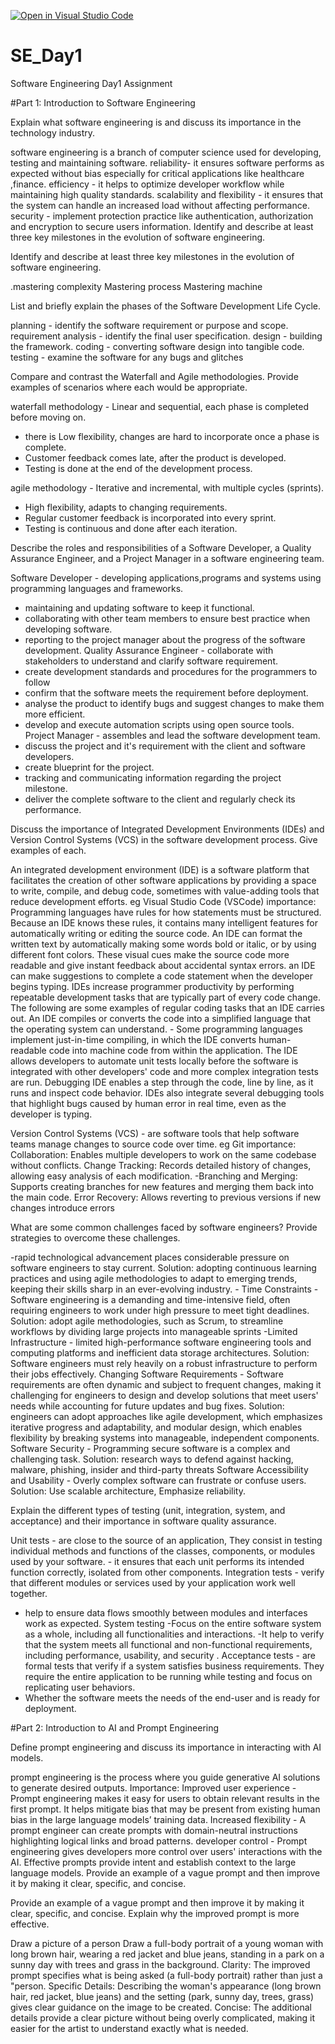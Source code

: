 [![Open in Visual Studio Code](https://classroom.github.com/assets/open-in-vscode-2e0aaae1b6195c2367325f4f02e2d04e9abb55f0b24a779b69b11b9e10269abc.svg)](https://classroom.github.com/online_ide?assignment_repo_id=18414116&assignment_repo_type=AssignmentRepo)
# SE_Day1
Software Engineering Day1 Assignment

#Part 1: Introduction to Software Engineering

Explain what software engineering is and discuss its importance in the technology industry.

software engineering is a branch of computer science used for developing, testing and maintaining software.
reliability- it ensures software performs as expected without bias especially for critical applications like healthcare ,finance. 
efficiency - it helps to optimize developer workflow while maintaining high quality standards.
 scalability and flexibility - it ensures that the system can handle an increased load without affecting performance.
 security - implement protection practice like authentication, authorization and encryption to secure users information. Identify and describe at least three key milestones in the evolution of software engineering.

Identify and describe at least three key milestones in the evolution of software engineering.

.mastering complexity
Mastering process
Mastering machine

List and briefly explain the phases of the Software Development Life Cycle.

 planning - identify the software requirement or purpose and scope.
 requirement analysis - identify the final user specification. 
design - building the framework. 
coding - converting software design into tangible code.
 testing - examine the software for any bugs and glitches

Compare and contrast the Waterfall and Agile methodologies. Provide examples of scenarios where each would be appropriate.

waterfall methodology - Linear and sequential, each phase is completed before moving on. 
- there is Low flexibility,
 changes are hard to incorporate once a phase is complete.
 - Customer feedback comes late, after the product is developed.
 - Testing is done at the end of the development process.


agile methodology - Iterative and incremental, with multiple cycles (sprints). 
- High flexibility, adapts to changing requirements. 
- Regular customer feedback is incorporated into every sprint. 
- Testing is continuous and done after each iteration.

Describe the roles and responsibilities of a Software Developer, a Quality Assurance Engineer, and a Project Manager in a software engineering team.

Software Developer - developing applications,programs and systems using programming languages and frameworks.
 - maintaining and updating software to keep it functional. 
- collaborating with other team members to ensure best practice when developing software.
 - reporting to the project manager about the progress of the software development.
Quality Assurance Engineer - collaborate with stakeholders to understand and clarify software requirement.
 - create development standards and procedures for the programmers to follow
 - confirm that the software meets the requirement before deployment. 
- analyse the product to identify bugs and suggest changes to make them more efficient. 
- develop and execute automation scripts using open source tools.
Project Manager - assembles and lead the software development team.
 - discuss the project and it's requirement with the client and software developers.
 - create blueprint for the project.
 - tracking and communicating information regarding the project milestone.
 - deliver the complete software to the client and regularly check its performance.


Discuss the importance of Integrated Development Environments (IDEs) and Version Control Systems (VCS) in the software development process. Give examples of each.

An integrated development environment (IDE) is a software platform that facilitates the creation of other software applications by providing a space to write, compile, and debug code, sometimes with value-adding tools that reduce development efforts. eg Visual Studio Code (VSCode)
importance:
Programming languages have rules for how statements must be structured. Because an IDE knows these rules, it contains many intelligent features for automatically writing or editing the source code.
An IDE can format the written text by automatically making some words bold or italic, or by using different font colors. These visual cues make the source code more readable and give instant feedback about accidental syntax errors.
an IDE can make suggestions to complete a code statement when the developer begins typing.
IDEs increase programmer productivity by performing repeatable development tasks that are typically part of every code change. The following are some examples of regular coding tasks that an IDE carries out.
An IDE compiles or converts the code into a simplified language that the operating system can understand. - Some programming languages implement just-in-time compiling, in which the IDE converts human-readable code into machine code from within the application.
The IDE allows developers to automate unit tests locally before the software is integrated with other developers' code and more complex integration tests are run.
Debugging IDE enables a step through the code, line by line, as it runs and inspect code behavior. IDEs also integrate several debugging tools that highlight bugs caused by human error in real time, even as the developer is typing.

Version Control Systems (VCS) - are software tools that help software teams manage changes to source code over time. eg Git
importance:
Collaboration: Enables multiple developers to work on the same codebase without conflicts.
Change Tracking: Records detailed history of changes, allowing easy analysis of each modification. 
-Branching and Merging: Supports creating branches for new features and merging them back into the main code.
Error Recovery: Allows reverting to previous versions if new changes introduce errors


What are some common challenges faced by software engineers? Provide strategies to overcome these challenges.

-rapid technological advancement places considerable pressure on software engineers to stay current.
 Solution: adopting continuous learning practices and using agile methodologies to adapt to emerging trends, keeping their skills sharp in an ever-evolving industry. -
Time Constraints - Software engineering is a demanding and time-intensive field, often requiring engineers to work under high pressure to meet tight deadlines.
 Solution: adopt agile methodologies, such as Scrum, to streamline workflows by dividing large projects into manageable sprints 
-Limited Infrastructure - limited high-performance software engineering tools and computing platforms and inefficient data storage architectures. 
 Solution: Software engineers must rely heavily on a robust infrastructure to perform their jobs effectively.
Changing Software Requirements - Software requirements are often dynamic and subject to frequent changes, making it challenging for engineers to design and develop solutions that meet users' needs while accounting for future updates and bug fixes. 
Solution: engineers can adopt approaches like agile development, which emphasizes iterative progress and adaptability, and modular design, which enables flexibility by breaking systems into manageable, independent components.
Software Security - Programming secure software is a complex and challenging task. 
Solution: research ways to defend against hacking, malware, phishing, insider and third-party threats
Software Accessibility and Usability - Overly complex software can frustrate or confuse users. 
Solution: Use scalable architecture, Emphasize reliability.

Explain the different types of testing (unit, integration, system, and acceptance) and their importance in software quality assurance.

Unit tests - are close to the source of an application, They consist in testing individual methods and functions of the classes, components, or modules used by your software. - it ensures that each unit performs its intended function correctly, isolated from other components.
 Integration tests - verify that different modules or services used by your application work well together.
 - help to ensure data flows smoothly between modules and interfaces work as expected.
 System testing -Focus on the entire software system as a whole, including all functionalities and interactions.
 -It help to verify that the system meets all functional and non-functional requirements, including performance, usability, and security .
Acceptance tests - are formal tests that verify if a system satisfies business requirements. They require the entire application to be running while testing and focus on replicating user behaviors.
- Whether the software meets the needs of the end-user and is ready for deployment.

#Part 2: Introduction to AI and Prompt Engineering

Define prompt engineering and discuss its importance in interacting with AI models.

 prompt engineering  is the process where you guide generative AI solutions to generate desired outputs.
Importance:
Improved user experience - Prompt engineering makes it easy for users to obtain relevant results in the first prompt. It helps mitigate bias that may be present from existing human bias in the large language models’ training data.
Increased flexibility - A prompt engineer can create prompts with domain-neutral instructions highlighting logical links and broad patterns.
developer control - Prompt engineering gives developers more control over users' interactions with the AI. Effective prompts provide intent and establish context to the large language models. Provide an example of a vague prompt and then improve it by making it clear, specific, and concise.

Provide an example of a vague prompt and then improve it by making it clear, specific, and concise. Explain why the improved prompt is more effective.

Draw a picture of a person
Draw a full-body portrait of a young woman with long brown hair, wearing a red jacket and blue jeans, standing in a park on a sunny day with trees and grass in the background.
Clarity: The improved prompt specifies what is being asked (a full-body portrait) rather than just a "person.
Specific Details: Describing the woman's appearance (long brown hair, red jacket, blue jeans) and the setting (park, sunny day, trees, grass) gives clear guidance on the image to be created.
Concise: The additional details provide a clear picture without being overly complicated, making it easier for the artist to understand exactly what is needed.
